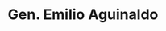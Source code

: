 ---
title: Gen. Emilio Aguinaldo
url: /gen-emilio-aguinaldo/
latitude: 14.187
longitude: 120.795
---